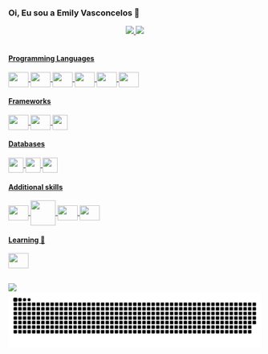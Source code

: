 ### Oi, Eu sou a Emily Vasconcelos 👋

<div align="center">
  <a href="https://github.com/EmilyCV">
  <img height="190em" src="https://github-readme-stats.vercel.app/api?username=EmilyCV&show_icons=true&theme=tokyonight&include_all_commits=true&count_private=true"/>
  <img height="190em" src="https://github-readme-stats.vercel.app/api/top-langs/?username=EmilyCV&layout=compact&langs_count=10&theme=tokyonight"/>
</div>
 
<div style="display: inline_block"><br>
  <h4>Programming Languages</h4>
    <img align="center" height="30" width="40" src="https://cdn.jsdelivr.net/gh/devicons/devicon/icons/java/java-original.svg" />
    <img align="center" height="30" width="40" src="https://cdn.jsdelivr.net/gh/devicons/devicon/icons/csharp/csharp-original.svg" />
    <img align="center" height="30" width="40" src="https://cdn.jsdelivr.net/gh/devicons/devicon/icons/typescript/typescript-original.svg" />
    <img align="center" height="30" width="40" src="https://cdn.jsdelivr.net/gh/devicons/devicon/icons/html5/html5-original.svg" />
    <img align="center" height="30" width="40" src="https://cdn.jsdelivr.net/gh/devicons/devicon/icons/css3/css3-original.svg" />
    <img align="center" height="30" width="40" src="https://cdn.jsdelivr.net/gh/devicons/devicon/icons/javascript/javascript-original.svg" />
  <h4>Frameworks</h4>
    <img align="center" height="30" width="40" src="https://cdn.jsdelivr.net/gh/devicons/devicon/icons/spring/spring-original.svg" />
    <img align="center" height="30" width="40" src="https://cdn.jsdelivr.net/gh/devicons/devicon/icons/dot-net/dot-net-plain-wordmark.svg" />
    <img align="center" height="30" width="30" src="https://cdn.jsdelivr.net/gh/devicons/devicon/icons/angularjs/angularjs-plain.svg" />
  <h4>Databases</h4>
    <img align="center" height="30" width="30" src="https://img.icons8.com/?size=512&id=laYYF3dV0Iew" />
    <img align="center" height="30" width="30" src="https://cdn.jsdelivr.net/gh/devicons/devicon/icons/oracle/oracle-original.svg" />
    <img align="center" height="30" width="30" src="https://img.icons8.com/?size=512&id=kjaF4LlvyR6g" />
  <h4>Additional skills</h4>
     <img align="center" height="30" width="40" src="https://cdn.jsdelivr.net/gh/devicons/devicon/icons/python/python-original.svg">
     <img align="center" height="50" width="50" src="https://img.icons8.com/ios/50/F8F8FF/flask.svg"/>
     <img align="center" height="30" width="40" src="https://cdn.jsdelivr.net/gh/devicons/devicon/icons/mysql/mysql-original.svg" />
     <img align="center" height="30" width="40" src="https://cdn.jsdelivr.net/gh/devicons/devicon/icons/sqlite/sqlite-original.svg" />
  <h4>Learning 📝</h4>
    <img align="center" height="30" width="40" src="https://cdn.jsdelivr.net/gh/devicons/devicon/icons/apachekafka/apachekafka-original.svg" /> 
</div>  
  
   ##
  
<div> 
  <a href="https://www.linkedin.com/in/emily-cunha-vasconcelos-5536a01a7" target="_blank"><img src="https://img.shields.io/badge/LinkedIn-0077B5?style=for-the-badge&logo=linkedin&logoColor=white" target="_blank"></a>
 
</div>
  
<picture>
  <source media="(prefers-color-scheme: dark)" srcset="https://raw.githubusercontent.com/platane/platane/output/github-contribution-grid-snake-dark.svg">
  <source media="(prefers-color-scheme: light)" srcset="https://raw.githubusercontent.com/platane/platane/output/github-contribution-grid-snake.svg">
  <img alt="github contribution grid snake animation" src="https://raw.githubusercontent.com/platane/platane/output/github-contribution-grid-snake.svg">
</picture>
